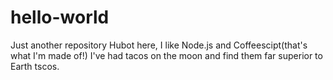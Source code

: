 # hello-world
Just another repository
Hubot here, I like Node.js and Coffeescipt(that's what I'm made of!)
I've had tacos on the moon and find them far superior to Earth tscos.
